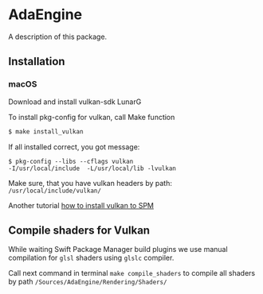 # AdaEngine

A description of this package.

## Installation

### macOS

Download and install vulkan-sdk LunarG

To install pkg-config for vulkan, call Make function

```bash
$ make install_vulkan
```

If all installed correct, you got message:

```
$ pkg-config --libs --cflags vulkan
-I/usr/local/include  -L/usr/local/lib -lvulkan
```

Make sure, that you have vulkan headers by path: `/usr/local/include/vulkan/`

Another tutorial [how to install vulkan to SPM](https://blog.spencerkohan.com/vulkan-swift-linking-moltenvk-using-swift-package-manager/)

## Compile shaders for Vulkan

While waiting Swift Package Manager build plugins we use manual compilation for `glsl` shaders using `glslc` compiler.

Call next command in terminal `make compile_shaders` to compile all shaders by path `/Sources/AdaEngine/Rendering/Shaders/`